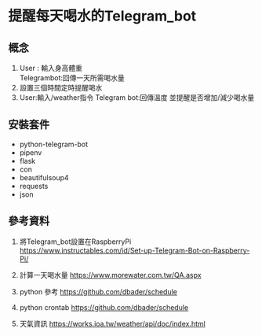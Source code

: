 # 提醒每天喝水的Telegram_bot
## 概念
1. User : 輸入身高體重  
   Telegrambot:回傳一天所需喝水量
2. 設置三個時間定時提醒喝水
3. User:輸入/weather指令
   Telegram bot:回傳溫度 並提醒是否增加/減少喝水量
   
## 安裝套件
- python-telegram-bot
- pipenv
- flask
- con
- beautifulsoup4
- requests
- json

## 參考資料
1. 將Telegram_bot設置在RaspberryPi
https://www.instructables.com/id/Set-up-Telegram-Bot-on-Raspberry-Pi/

2. 計算一天喝水量
https://www.morewater.com.tw/QA.aspx

3. python 參考
https://github.com/dbader/schedule

4. python crontab
https://github.com/dbader/schedule

5. 天氣資訊
https://works.ioa.tw/weather/api/doc/index.html
